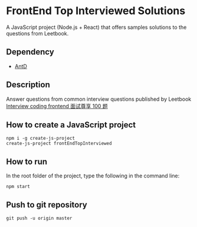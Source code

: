 # FrontEnd Top Interviewed Solutions

A JavaScript project (Node.js + React) that offers samples solutions to the questions from Leetbook.

## Dependency

- [AntD](https://)

## Description

Answer questions from common interview questions published by Leetbook [Interview coding frontend 面试尊享 100 题](https://leetcode.cn/leetbook/read/interview-coding-frontend/dqouvi/)

## How to create a JavaScript project

```
npm i -g create-js-project
create-js-project frontEndTopInterviewed
```

## How to run

In the root folder of the project, type the following in the command line:

```
npm start
```

## Push to git repository

```
git push -u origin master
```

